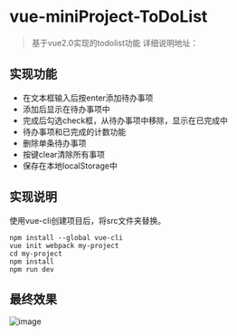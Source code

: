 # vue-miniProject-ToDoList

> 基于vue2.0实现的todolist功能
> 详细说明地址：
## 实现功能
- 在文本框输入后按enter添加待办事项
- 添加后显示在待办事项中
- 完成后勾选check框，从待办事项中移除，显示在已完成中
- 待办事项和已完成的计数功能
- 删除单条待办事项
- 按键clear清除所有事项
- 保存在本地localStorage中

## 实现说明
使用vue-cli创建项目后，将src文件夹替换。
```
npm install --global vue-cli
vue init webpack my-project
cd my-project
npm install
npm run dev
```

## 最终效果
![image]()
